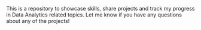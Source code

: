 This is a repository to showcase skills, share projects and track my progress in Data Analytics related topics.
Let me know if you have any questions about any of the projects!
